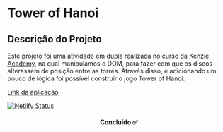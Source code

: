 # Tower of Hanoi

## Descrição do Projeto

<p>
Este projeto foi uma atividade em dupla realizada no curso da <a href="https://kenzie.com.br/">Kenzie Academy</a>, na qual manipulamos o DOM, para fazer com 
que os discos alterassem de posição entre as torres. Através disso, e adicionando um pouco de lógica foi possível construir o jogo Tower of Hanoi.
</p>

<a href="https://tower-of-hanoi-adyson-and-michael.netlify.app/">Link da aplicação</a>

[![Netlify Status](https://api.netlify.com/api/v1/badges/e129e702-923a-482c-ae0f-f23a8a8f7c62/deploy-status)](https://app.netlify.com/sites/tower-of-hanoi-adyson-and-michael/deploys)
<h4 align="center"> 
	Concluído ✅ 
  </h4>
